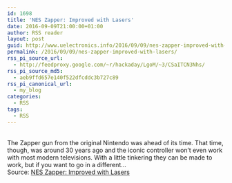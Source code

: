 ```yaml
---
id: 1698
title: 'NES Zapper: Improved with Lasers'
date: 2016-09-09T21:00:00+01:00
author: RSS reader
layout: post
guid: http://www.uelectronics.info/2016/09/09/nes-zapper-improved-with-lasers/
permalink: /2016/09/09/nes-zapper-improved-with-lasers/
rss_pi_source_url:
  - http://feedproxy.google.com/~r/hackaday/LgoM/~3/CSaITCN3Nhs/
rss_pi_source_md5:
  - aeb9ffd657e140f522dfcddc3b727c89
rss_pi_canonical_url:
  - my_blog
categories:
  - RSS
tags:
  - RSS
---
```

&#013;  
The Zapper gun from the original Nintendo was ahead of its time. That time, though, was around 30 years ago and the iconic controller won’t even work with most modern televisions. With a little tinkering they can be made to work, but if you want to go in a different…&#013;  
Source: <a href="http://feedproxy.google.com/~r/hackaday/LgoM/~3/CSaITCN3Nhs/" target="_blank">NES Zapper: Improved with Lasers</a>